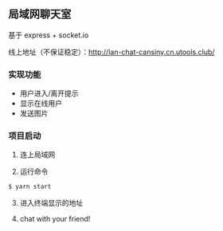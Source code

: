 ## 局域网聊天室

基于 express + socket.io

线上地址（不保证稳定）：http://lan-chat-cansiny.cn.utools.club/

### 实现功能

- 用户进入/离开提示
- 显示在线用户
- 发送图片

### 项目启动

1. 连上局域网

2. 运行命令

```bash
$ yarn start
```

3. 进入终端显示的地址

4. chat with your friend!
